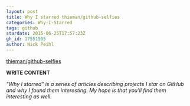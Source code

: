 ```yaml
---
layout: post
title: Why I starred thieman/github-selfies
categories: Why-I-Starred
tags: github
stardate: 2015-06-25T17:57:23Z
gh_id: 17551505
author: Nick Peihl
---
```


[thieman/github-selfies](star.repo.html_url)

**WRITE CONTENT**

*"Why I starred" is a series of articles describing projects I star on GitHub and why I found them interesting. My hope is that you'll find them interesting as well.*

